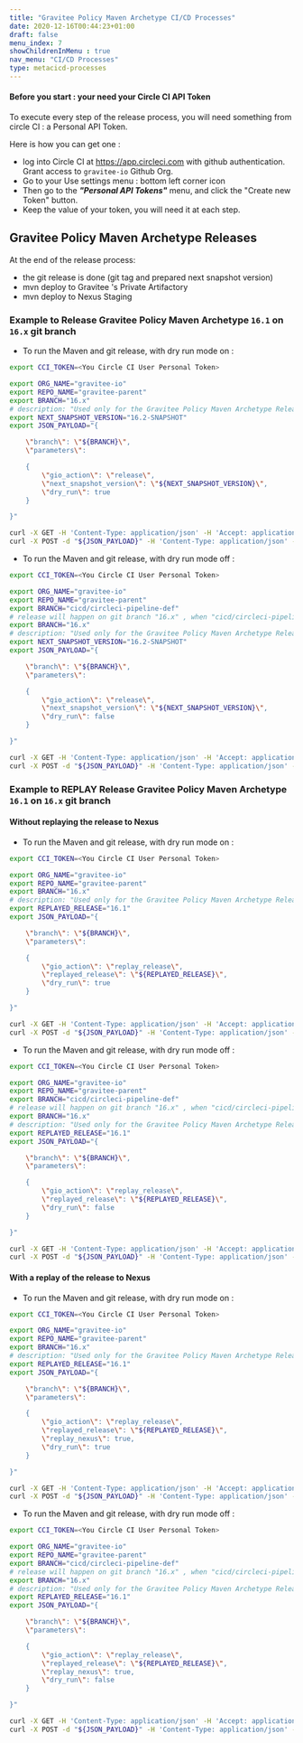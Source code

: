 ```yaml
---
title: "Gravitee Policy Maven Archetype CI/CD Processes"
date: 2020-12-16T00:44:23+01:00
draft: false
menu_index: 7
showChildrenInMenu : true
nav_menu: "CI/CD Processes"
type: metacicd-processes
---
```



#### Before you start : your need your Circle CI API Token

To execute every step of the release process, you will need something from circle CI : a Personal API Token.

Here is how you can get one :
* log into Circle CI at https://app.circleci.com with github authentication. Grant access to `gravitee-io` Github Org.
* Go to your Use settings menu : bottom left corner icon
* Then go to the  _**"Personal API Tokens"**_ menu, and click the "Create new Token" button.
* Keep the value of your token, you will need it at each step.


## Gravitee Policy Maven Archetype Releases


At the end of the release process:
* the git release is done (git tag and prepared next snapshot version)
* mvn deploy to Gravitee 's Private Artifactory
* mvn deploy to Nexus Staging

### Example to Release Gravitee Policy Maven Archetype `16.1` on `16.x` git branch

* To run the Maven and git release, with dry run mode on :

```bash
export CCI_TOKEN=<You Circle CI User Personal Token>

export ORG_NAME="gravitee-io"
export REPO_NAME="gravitee-parent"
export BRANCH="16.x"
# description: "Used only for the Gravitee Policy Maven Archetype Release Process: What will be the next snapshot version?"
export NEXT_SNAPSHOT_VERSION="16.2-SNAPSHOT"
export JSON_PAYLOAD="{

    \"branch\": \"${BRANCH}\",
    \"parameters\":

    {
        \"gio_action\": \"release\",
        \"next_snapshot_version\": \"${NEXT_SNAPSHOT_VERSION}\",
        \"dry_run\": true
    }

}"

curl -X GET -H 'Content-Type: application/json' -H 'Accept: application/json' -H "Circle-Token: ${CCI_TOKEN}" https://circleci.com/api/v2/me | jq .
curl -X POST -d "${JSON_PAYLOAD}" -H 'Content-Type: application/json' -H 'Accept: application/json' -H "Circle-Token: ${CCI_TOKEN}" https://circleci.com/api/v2/project/gh/${ORG_NAME}/${REPO_NAME}/pipeline | jq .
```

* To run the Maven and git release, with dry run mode off :

```bash
export CCI_TOKEN=<You Circle CI User Personal Token>

export ORG_NAME="gravitee-io"
export REPO_NAME="gravitee-parent"
export BRANCH="cicd/circleci-pipeline-def"
# release will happen on git branch "16.x" , when "cicd/circleci-pipeline-def" is merged into "16.x"
export BRANCH="16.x"
# description: "Used only for the Gravitee Policy Maven Archetype Release Process: What will be the next snapshot version?"
export NEXT_SNAPSHOT_VERSION="16.2-SNAPSHOT"
export JSON_PAYLOAD="{

    \"branch\": \"${BRANCH}\",
    \"parameters\":

    {
        \"gio_action\": \"release\",
        \"next_snapshot_version\": \"${NEXT_SNAPSHOT_VERSION}\",
        \"dry_run\": false
    }

}"

curl -X GET -H 'Content-Type: application/json' -H 'Accept: application/json' -H "Circle-Token: ${CCI_TOKEN}" https://circleci.com/api/v2/me | jq .
curl -X POST -d "${JSON_PAYLOAD}" -H 'Content-Type: application/json' -H 'Accept: application/json' -H "Circle-Token: ${CCI_TOKEN}" https://circleci.com/api/v2/project/gh/${ORG_NAME}/${REPO_NAME}/pipeline | jq .
```


### Example to REPLAY Release Gravitee Policy Maven Archetype `16.1` on `16.x` git branch


#### Without replaying the release to Nexus

* To run the Maven and git release, with dry run mode on :

```bash
export CCI_TOKEN=<You Circle CI User Personal Token>

export ORG_NAME="gravitee-io"
export REPO_NAME="gravitee-parent"
export BRANCH="16.x"
# description: "Used only for the Gravitee Policy Maven Archetype Release Process: What will be the next snapshot version?"
export REPLAYED_RELEASE="16.1"
export JSON_PAYLOAD="{

    \"branch\": \"${BRANCH}\",
    \"parameters\":

    {
        \"gio_action\": \"replay_release\",
        \"replayed_release\": \"${REPLAYED_RELEASE}\",
        \"dry_run\": true
    }

}"

curl -X GET -H 'Content-Type: application/json' -H 'Accept: application/json' -H "Circle-Token: ${CCI_TOKEN}" https://circleci.com/api/v2/me | jq .
curl -X POST -d "${JSON_PAYLOAD}" -H 'Content-Type: application/json' -H 'Accept: application/json' -H "Circle-Token: ${CCI_TOKEN}" https://circleci.com/api/v2/project/gh/${ORG_NAME}/${REPO_NAME}/pipeline | jq .
```

* To run the Maven and git release, with dry run mode off :

```bash
export CCI_TOKEN=<You Circle CI User Personal Token>

export ORG_NAME="gravitee-io"
export REPO_NAME="gravitee-parent"
export BRANCH="cicd/circleci-pipeline-def"
# release will happen on git branch "16.x" , when "cicd/circleci-pipeline-def" is merged into "16.x"
export BRANCH="16.x"
# description: "Used only for the Gravitee Policy Maven Archetype Release Process: What will be the next snapshot version?"
export REPLAYED_RELEASE="16.1"
export JSON_PAYLOAD="{

    \"branch\": \"${BRANCH}\",
    \"parameters\":

    {
        \"gio_action\": \"replay_release\",
        \"replayed_release\": \"${REPLAYED_RELEASE}\",
        \"dry_run\": false
    }

}"

curl -X GET -H 'Content-Type: application/json' -H 'Accept: application/json' -H "Circle-Token: ${CCI_TOKEN}" https://circleci.com/api/v2/me | jq .
curl -X POST -d "${JSON_PAYLOAD}" -H 'Content-Type: application/json' -H 'Accept: application/json' -H "Circle-Token: ${CCI_TOKEN}" https://circleci.com/api/v2/project/gh/${ORG_NAME}/${REPO_NAME}/pipeline | jq .
```


#### With a replay of the release to Nexus

* To run the Maven and git release, with dry run mode on :

```bash
export CCI_TOKEN=<You Circle CI User Personal Token>

export ORG_NAME="gravitee-io"
export REPO_NAME="gravitee-parent"
export BRANCH="16.x"
# description: "Used only for the Gravitee Policy Maven Archetype Release Process: What will be the next snapshot version?"
export REPLAYED_RELEASE="16.1"
export JSON_PAYLOAD="{

    \"branch\": \"${BRANCH}\",
    \"parameters\":

    {
        \"gio_action\": \"replay_release\",
        \"replayed_release\": \"${REPLAYED_RELEASE}\",
        \"replay_nexus\": true,
        \"dry_run\": true
    }

}"

curl -X GET -H 'Content-Type: application/json' -H 'Accept: application/json' -H "Circle-Token: ${CCI_TOKEN}" https://circleci.com/api/v2/me | jq .
curl -X POST -d "${JSON_PAYLOAD}" -H 'Content-Type: application/json' -H 'Accept: application/json' -H "Circle-Token: ${CCI_TOKEN}" https://circleci.com/api/v2/project/gh/${ORG_NAME}/${REPO_NAME}/pipeline | jq .
```

* To run the Maven and git release, with dry run mode off :

```bash
export CCI_TOKEN=<You Circle CI User Personal Token>

export ORG_NAME="gravitee-io"
export REPO_NAME="gravitee-parent"
export BRANCH="cicd/circleci-pipeline-def"
# release will happen on git branch "16.x" , when "cicd/circleci-pipeline-def" is merged into "16.x"
export BRANCH="16.x"
# description: "Used only for the Gravitee Policy Maven Archetype Release Process: What will be the next snapshot version?"
export REPLAYED_RELEASE="16.1"
export JSON_PAYLOAD="{

    \"branch\": \"${BRANCH}\",
    \"parameters\":

    {
        \"gio_action\": \"replay_release\",
        \"replayed_release\": \"${REPLAYED_RELEASE}\",
        \"replay_nexus\": true,
        \"dry_run\": false
    }

}"

curl -X GET -H 'Content-Type: application/json' -H 'Accept: application/json' -H "Circle-Token: ${CCI_TOKEN}" https://circleci.com/api/v2/me | jq .
curl -X POST -d "${JSON_PAYLOAD}" -H 'Content-Type: application/json' -H 'Accept: application/json' -H "Circle-Token: ${CCI_TOKEN}" https://circleci.com/api/v2/project/gh/${ORG_NAME}/${REPO_NAME}/pipeline | jq .
```
